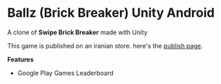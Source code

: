 # Ballz (Brick Breaker) Unity Android
A clone of <b>Swipe Brick Breaker</b> made with Unity

This game is published on an iranian store. here's the <a href="https://cafebazaar.ir/app/com.gameditors.ballz">publish page</a>.

<b>Features</b>
* Google Play Games Leaderboard
